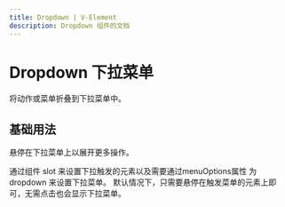 ```yaml
---
title: Dropdown | V-Element
description: Dropdown 组件的文档
---
```


# Dropdown 下拉菜单

将动作或菜单折叠到下拉菜单中。

## 基础用法

悬停在下拉菜单上以展开更多操作。

通过组件 slot 来设置下拉触发的元素以及需要通过menuOptions属性 为 dropdown 来设置下拉菜单。 默认情况下，只需要悬停在触发菜单的元素上即可，无需点击也会显示下拉菜单。

<preview path="../demo/Dropdown/Basic.vue" title="基础用法" description="Dropdown 组件的基础用法"></preview>
